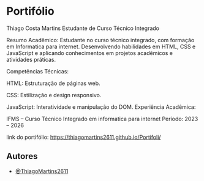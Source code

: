 
# Portifólio

Thiago Costa Martins
Estudante de Curso Técnico Integrado

Resumo Acadêmico: Estudante no curso técnico integrado, com formação em Informatica para internet. Desenvolvendo habilidades em HTML, CSS e JavaScript e aplicando conhecimentos em projetos acadêmicos e atividades práticas.

Competências Técnicas:

HTML: Estruturação de páginas web.

CSS: Estilização e design responsivo.

JavaScript: Interatividade e manipulação do DOM.
Experiência Acadêmica:



IFMS – Curso Técnico Integrado em informatica para internet
Período: 2023 – 2026

link do portifólio: https://thiagomartins2611.github.io/Portifoli/

## Autores

- [@ThiagoMartins2611](https://github.com/ThiagoMartins2611)

